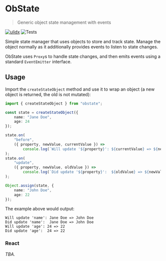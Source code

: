 # ObState
> Generic object state management with events

[![ulidx](https://img.shields.io/npm/v/obstate?color=blue&label=ulidx&logo=npm&style=flat-square)](https://www.npmjs.com/package/obstate) ![Tests](https://github.com/perry-mitchell/obstate/actions/workflows/test.yml/badge.svg)

Simple state manager that uses objects to store and track state. Manage the object normally as it additionally provides events to listen to state changes.

ObState uses `Proxy`s to handle state changes, and then emits events using a standard `EventEmitter` interface.

## Usage

Import the `createStateObject` method and use it to wrap an object (a new object is returned, the old is not mutated):

```typescript
import { createStateObject } from "obstate";

const state = createStateObject({
    name: "Jane Doe",
    age: 24
});

state.on(
    "before",
    ({ property, newValue, currentValue }) =>
        console.log(`Will update '${property}': ${currentValue} => ${newValue}`)
);
state.on(
    "update",
    ({ property, newValue, oldValue }) =>
        console.log(`Did update '${property}':  ${oldValue} => ${newValue}`)
);

Object.assign(state, {
    name: "John Doe",
    age: 22
});
```

The example above would output:

```
Will update 'name': Jane Doe => John Doe
Did update 'name':  Jane Doe => John Doe
Will update 'age': 24 => 22
Did update 'age':  24 => 22
```

### React

_TBA._

